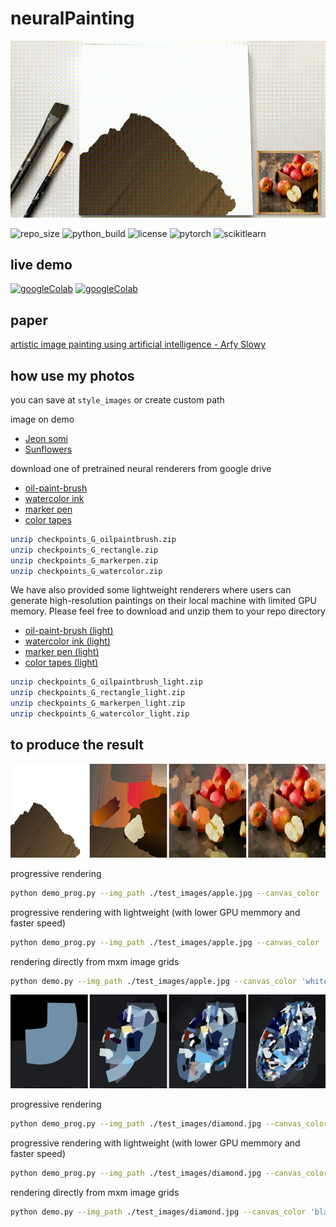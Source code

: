 # neuralPainting

![gif_image](result_image/step_stroke.gif)

![repo_size](https://img.shields.io/github/repo-size/slowy07/neuralPainting?style=for-the-badge)
![python_build](https://img.shields.io/github/workflow/status/slowy07/neuralPainting/Python%20application?label=python&logo=python&logoColor=white&style=for-the-badge)
![license](https://img.shields.io/apm/l/vim-mode?style=for-the-badge)
![pytorch](https://img.shields.io/badge/PyTorch-EE4C2C?style=for-the-badge&logo=PyTorch&logoColor=white)
![scikitlearn](https://img.shields.io/badge/scikit_learn-F7931E?style=for-the-badge&logo=scikit-learn&logoColor=white)

## live demo
[![googleColab](https://img.shields.io/badge/Demo%20image%20to%20painting-2c3e50?style=for-the-badge&logo=jupyter&logoColor=white)](https://colab.research.google.com/drive/1N7VyYRvCUEZvK_qbiWu_YC1QCP01E9Wb#scrollTo=jt6O3GvhvK3i)
[![googleColab](https://img.shields.io/badge/Demo%20image%20style%20transfer-2c3e50?style=for-the-badge&logo=jupyter&logoColor=white)](https://colab.research.google.com/drive/1gsLWqMmHcDUoQ3BmUh8gPRhkccrZs8_R?usp=sharing)

## paper

[artistic image painting using artificial intelligence - Arfy Slowy](https://bit.ly/3AHmStJ)

## how use my photos
you can save at ``style_images`` or create custom path

image on demo
- [Jeon somi](test_images/somi.jpg)
- [Sunflowers](test_images/sunflowers.jpg)

download one of pretrained neural renderers from google drive

- [oil-paint-brush](https://drive.google.com/file/d/1sqWhgBKqaBJggl2A8sD1bLSq2_B1ScMG/view)
- [watercolor ink](https://drive.google.com/file/d/19Yrj15v9kHvWzkK9o_GSZtvQaJPmcRYQ/view?usp=sharing)
- [marker pen](https://drive.google.com/file/d/1XsjncjlSdQh2dbZ3X1qf1M8pDc8GLbNy/view?usp=sharing)
- [color tapes](https://drive.google.com/file/d/162ykmRX8TBGVRnJIof8NeqN7cuwwuzIF/view?usp=sharing)

```bash
unzip checkpoints_G_oilpaintbrush.zip
unzip checkpoints_G_rectangle.zip
unzip checkpoints_G_markerpen.zip
unzip checkpoints_G_watercolor.zip
```

We have also provided some lightweight renderers where users can generate high-resolution paintings on their local machine with limited GPU memory. Please feel free to download and unzip them to your repo directory

- [oil-paint-brush (light)](https://drive.google.com/file/d/1kcXsx2nDF3b3ryYOwm3BjmfwET9lfFht/view)
- [watercolor ink (light)](https://drive.google.com/file/d/1FoclmDOL6d1UT12-aCDwYMcXQKSK6IWA/view?usp=sharing)
- [marker pen (light)](https://drive.google.com/file/d/1pP99btR2XV3GtDHFXd8klpdQRSc0prLx/view?usp=sharing)
- [color tapes (light)](https://drive.google.com/file/d/1aHyc9ukObmCeaecs8o-a6p-SCjeKlvVZ/view?usp=sharing)

```bash
unzip checkpoints_G_oilpaintbrush_light.zip
unzip checkpoints_G_rectangle_light.zip
unzip checkpoints_G_markerpen_light.zip
unzip checkpoints_G_watercolor_light.zip
```

## to produce the result

<p align="center">
    <img src="result_image/apple_oilpaintbrush.jpg" width="600" height="150">
</p>

progressive rendering

```bash
python demo_prog.py --img_path ./test_images/apple.jpg --canvas_color 'white' --max_m_strokes 500 --max_divide 5 --renderer oilpaintbrush --renderer_checkpoint_dir checkpoints_G_oilpaintbrush --net_G zou-fusion-net
```

progressive rendering with lightweight (with lower GPU memmory and faster speed)

```bash
python demo_prog.py --img_path ./test_images/apple.jpg --canvas_color 'white' --max_m_strokes 500 --max_divide 5 --renderer oilpaintbrush --renderer_checkpoint_dir checkpoints_G_oilpaintbrush_light --net_G zou-fusion-net-light
```

rendering directly from mxm image grids

```bash
python demo.py --img_path ./test_images/apple.jpg --canvas_color 'white' --max_m_strokes 500 --m_grid 5 --renderer oilpaintbrush --renderer_checkpoint_dir checkpoints_G_oilpaintbrush --net_G zou-fusion-net
```

<p align="center">
    <img src="result_image/diamond_markerpen.jpg" width="600" height="150">
</p>

progressive rendering

```bash
python demo_prog.py --img_path ./test_images/diamond.jpg --canvas_color 'black' --max_m_strokes 500 --max_divide 5 --renderer markerpen --renderer_checkpoint_dir checkpoints_G_markerpen --net_G zou-fusion-net
```

progressive rendering with lightweight (with lower GPU memmory and faster speed)

```bash
python demo_prog.py --img_path ./test_images/diamond.jpg --canvas_color 'black' --max_m_strokes 500 --max_divide 5 --renderer markerpen --renderer_checkpoint_dir checkpoints_G_markerpen_light --net_G zou-fusion-net-light
```

rendering directly from mxm image grids

```bash
python demo.py --img_path ./test_images/diamond.jpg --canvas_color 'black' --max_m_strokes 500 --m_grid 5 --renderer markerpen --renderer_checkpoint_dir checkpoints_G_markerpen --net_G zou-fusion-net
```
